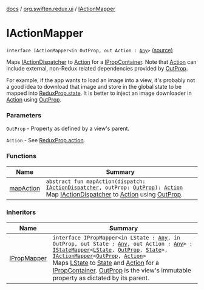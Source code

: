 [docs](../../index.md) / [org.swiften.redux.ui](../index.md) / [IActionMapper](./index.md)

# IActionMapper

`interface IActionMapper<in OutProp, out Action : `[`Any`](https://kotlinlang.org/api/latest/jvm/stdlib/kotlin/-any/index.html)`>` [(source)](https://github.com/protoman92/KotlinRedux/tree/master/common/common-ui/src/main/kotlin/org/swiften/redux/ui/Injector.kt#L79)

Maps [IActionDispatcher](../../org.swiften.redux.core/-i-action-dispatcher.md) to [Action](index.md#Action) for a [IPropContainer](../-i-prop-container/index.md). Note that [Action](index.md#Action) can include
external, non-Redux related dependencies provided by [OutProp](index.md#OutProp).

For example, if the app wants to load an image into a view, it's probably not a good idea to
download that image and store in the global state to be mapped into [ReduxProp.state](../-redux-prop/state.md). It is
better to inject an image downloader in [Action](index.md#Action) using [OutProp](index.md#OutProp).

### Parameters

`OutProp` - Property as defined by a view's parent.

`Action` - See [ReduxProp.action](../-redux-prop/action.md).

### Functions

| Name | Summary |
|---|---|
| [mapAction](map-action.md) | `abstract fun mapAction(dispatch: `[`IActionDispatcher`](../../org.swiften.redux.core/-i-action-dispatcher.md)`, outProp: `[`OutProp`](index.md#OutProp)`): `[`Action`](index.md#Action)<br>Map [IActionDispatcher](../../org.swiften.redux.core/-i-action-dispatcher.md) to [Action](index.md#Action) using [OutProp](index.md#OutProp). |

### Inheritors

| Name | Summary |
|---|---|
| [IPropMapper](../-i-prop-mapper.md) | `interface IPropMapper<in LState : `[`Any`](https://kotlinlang.org/api/latest/jvm/stdlib/kotlin/-any/index.html)`, in OutProp, out State : `[`Any`](https://kotlinlang.org/api/latest/jvm/stdlib/kotlin/-any/index.html)`, out Action : `[`Any`](https://kotlinlang.org/api/latest/jvm/stdlib/kotlin/-any/index.html)`> : `[`IStateMapper`](../-i-state-mapper/index.md)`<`[`LState`](../-i-prop-mapper.md#LState)`, `[`OutProp`](../-i-prop-mapper.md#OutProp)`, `[`State`](../-i-prop-mapper.md#State)`>, `[`IActionMapper`](./index.md)`<`[`OutProp`](../-i-prop-mapper.md#OutProp)`, `[`Action`](../-i-prop-mapper.md#Action)`>`<br>Maps [LState](../-i-prop-mapper.md#LState) to [State](../-i-prop-mapper.md#State) and [Action](../-i-prop-mapper.md#Action) for a [IPropContainer](../-i-prop-container/index.md). [OutProp](../-i-prop-mapper.md#OutProp) is the view's immutable property as dictated by its parent. |
